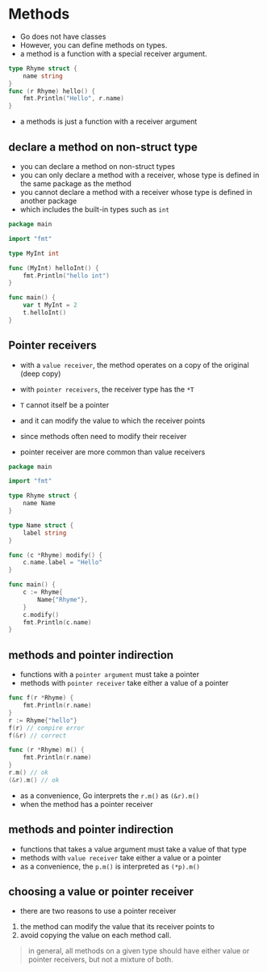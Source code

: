 # Methods

- Go does not have classes
- However, you can define methods on types.
- a method is a function with a special receiver argument.

```go
type Rhyme struct {
	name string
}
func (r Rhyme) hello() {
	fmt.Println("Hello", r.name)
}
```

- a methods is just a function with a receiver argument

## declare a method on non-struct type

- you can declare a method on non-struct types
- you can only declare a method with a receiver, whose type is defined in the same package as the method
- you cannot declare a method with a receiver whose type is defined in another package
- which includes the built-in types such as `int`

```go
package main

import "fmt"

type MyInt int

func (MyInt) helloInt() {
	fmt.Println("hello int")
}

func main() {
	var t MyInt = 2
	t.helloInt()
}
```

## Pointer receivers

- with a `value receiver`, the method operates on a copy of the original (deep copy)

- with `pointer receivers`, the receiver type has the `*T`
- `T` cannot itself be a pointer
- and it can modify the value to which the receiver points
- since methods often need to modify their receiver
- pointer receiver are more common than value receivers

```go
package main

import "fmt"

type Rhyme struct {
	name Name
}

type Name struct {
	label string
}

func (c *Rhyme) modify() {
	c.name.label = "Hello"
}

func main() {
	c := Rhyme{
		Name{"Rhyme"},
	}
	c.modify()
	fmt.Println(c.name)
}
```

## methods and pointer indirection

- functions with a `pointer argument`  must take a pointer
- methods with `pointer receiver` take either a value of a pointer

```go
func f(r *Rhyme) {
	fmt.Println(r.name)
}
r := Rhyme{"hello"}
f(r) // compire error
f(&r) // correct
```

```go
func (r *Rhyme) m() {
	fmt.Println(r.name)
}
r.m() // ok
(&r).m() // ok
```

- as a convenience, Go interprets the `r.m()` as `(&r).m()`
- when the method has a pointer receiver


## methods and pointer indirection

- functions that takes a value argument must take a value of that type
- methods with `value receiver` take either a value or a pointer
- as a convenience, the `p.m()` is interpreted as `(*p).m()`

## choosing a value or pointer receiver

- there are two reasons to use a pointer receiver

1. the method can modify the value that its receiver points to 
2. avoid copying the value on each method call.

> in general, all methods on a given type should have either 
> value or pointer receivers, but not a mixture of both.
